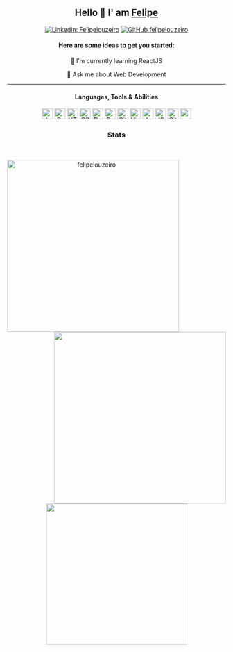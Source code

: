 <h2 align="center">
  Hello 👋 I' am <a href="https://github.com/felipelouzeiro/">Felipe</a>
</h2> 

<div align="center">
  
[![Linkedin: Felipelouzeiro](https://img.shields.io/badge/-felipelouzeiro-blue?style=flat-square&logo=Linkedin&logoColor=white&link=https://www.linkedin.com/in/felipelouzeiro/)](https://www.linkedin.com/in/ghazi-khan/)
[![GitHub felipelouzeiro](https://img.shields.io/github/followers/felipelouzeiro?label=follow&style=social)](https://github.com/felipelouzeiro)
</div>

<h4 align="center">Here are some ideas to get you started:
</h4>
<p align="center">🌱 I’m currently learning ReactJS
</p>
<p align="center">💬 Ask me about Web Development
</p>

<hr>

<div align="center">
<h4> Languages, Tools & Abilities </h4>

  <img title="Javascript" height="25" src="https://github.com/zumrudu-anka/zumrudu-anka/blob/master/images/javascript.svg">
  <img title="Problem Solving" height="25" src="https://github.com/zumrudu-anka/zumrudu-anka/blob/master/images/problemSolving.png">
  <img title="HTML5" height="25" src="https://github.com/zumrudu-anka/zumrudu-anka/blob/master/images/html5.svg">
  <img title="CSS" height="25" src="https://github.com/zumrudu-anka/zumrudu-anka/blob/master/images/css.svg">
  <img title="React" height="25" src="https://github.com/zumrudu-anka/zumrudu-anka/blob/master/images/react-original.svg">
  <img title="Redux" height="25" src="https://github.com/zumrudu-anka/zumrudu-anka/blob/master/images/redux.svg">
  <img title="Git" height="25" src="https://github.com/zumrudu-anka/zumrudu-anka/blob/master/images/git-original.svg">
  <img title="Visual Studio Code" height="25" src="https://github.com/zumrudu-anka/zumrudu-anka/blob/master/images/vscode.png">
  <img title="Java" height="25" src="https://github.com/zumrudu-anka/zumrudu-anka/blob/master/images/java-original.svg">
  <img title="JSON" height="25" src="https://github.com/zumrudu-anka/zumrudu-anka/blob/master/images/json.svg">
  <img title="GitHub" height="25" src="https://github.com/zumrudu-anka/zumrudu-anka/blob/master/images/github.svg">
  <img title="npm" height="25" src="https://github.com/zumrudu-anka/zumrudu-anka/blob/master/images/npm.svg">
</div>


<h3 align="center"> Stats </h3>
<br>
<p align=center>
  <div align=center>
      <img align="left" width=396 src="https://github-readme-streak-stats.herokuapp.com/?user=felipelouzeiro&theme=react&border=61dafb&hide_border=true" alt="felipelouzeiro" />
      <img align="right" width=396 src="https://github-readme-stats.vercel.app/api?username=felipelouzeiro&show_icons=true&theme=react&border_color=61dafb&hide_border=true" />
  </div>
  
  <br><br><br><br><br><br><br><br><br>
  <div align=center>
      <img width=325 align="center" src="https://github-readme-stats.vercel.app/api/top-langs/?username=felipelouzeiro&hide=c%23,powershell,Mathematica,Ruby,Objective-C,Objective-C%2b%2b,Cuda&title_color=61dafb&text_color=ffffff&icon_color=61dafb&bg_color=20232a&langs_count=8&layout=compact&border_color=61dafb&hide_border=true" />
  </div>
</p>
